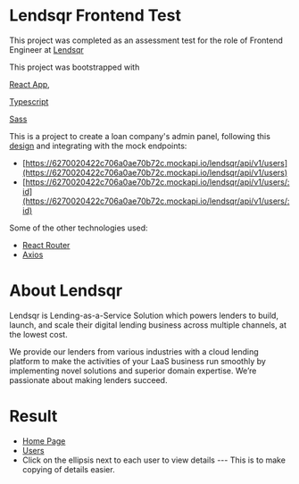 # Lendsqr Frontend Test
This project was completed as an assessment test for the role of Frontend Engineer at [Lendsqr](https://www.lendsqr.com/)


This project was bootstrapped with 

[React App](https://reactjs.org/),

[Typescript](https://www.typescriptlang.org/) 

[Sass](https://sass-lang.com/)

This is a project to create a loan company's admin panel, following this [design](https://www.figma.com/file/ZKILoCoIoy1IESdBpq3GNC/Lendsqr-Frontend-Engineering-Assessment?node-id=5530%3A2599&t=Uu2BAy5Y0FDHy5Tw-0) and integrating with the mock endpoints:

 - [https://6270020422c706a0ae70b72c.mockapi.io/lendsqr/api/v1/users](https://6270020422c706a0ae70b72c.mockapi.io/lendsqr/api/v1/users)
 - [https://6270020422c706a0ae70b72c.mockapi.io/lendsqr/api/v1/users/:id](https://6270020422c706a0ae70b72c.mockapi.io/lendsqr/api/v1/users/:id)
 
 Some of the other technologies used:
 - [React Router](https://github.com/remix-run/react-router)
 - [Axios](https://github.com/axios/axios)
 
 # About Lendsqr
 
Lendsqr is Lending-as-a-Service Solution which powers lenders to build, launch, and scale their digital lending business across multiple channels, at the lowest cost.

We provide our lenders from various industries with a cloud lending platform to make the activities of your LaaS business run smoothly by implementing novel solutions and superior domain expertise. We’re passionate about making lenders succeed.

# Result
 
 - [Home Page](https://olayiwola-ayoola-lendsqr-fe-test.vercel.app/)
 - [Users](https://olayiwola-ayoola-lendsqr-fe-test.vercel.app/users)
 - Click on the ellipsis next to each user to view details --- This is to make copying of details easier. 
